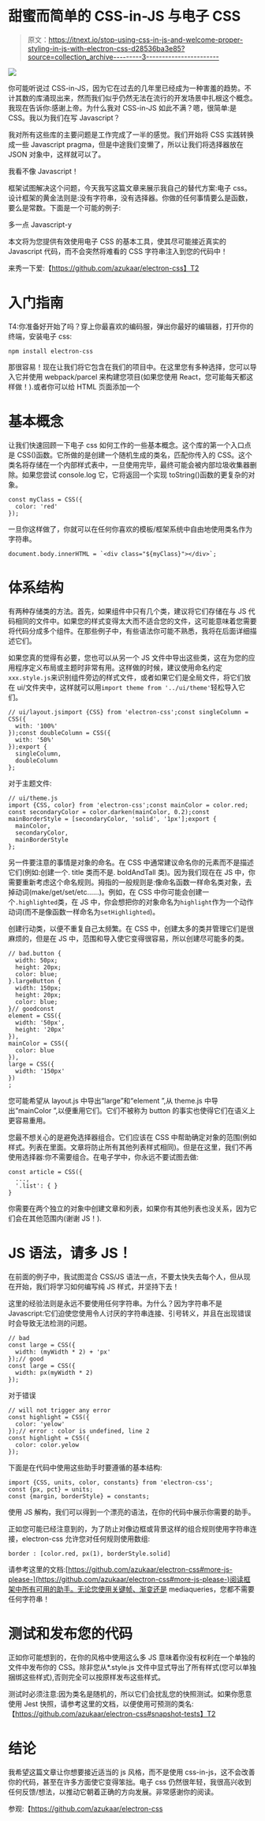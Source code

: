 # 甜蜜而简单的 CSS-in-JS 与电子 CSS

> 原文：<https://itnext.io/stop-using-css-in-js-and-welcome-proper-styling-in-js-with-electron-css-d28536ba3e85?source=collection_archive---------3----------------------->

![](img/fabf11400d65069776537e03c37d0cd8.png)

你可能听说过 CSS-in-JS，因为它在过去的几年里已经成为一种害羞的趋势。不计其数的库涌现出来，然而我们似乎仍然无法在流行的开发场景中扎根这个概念。我现在告诉你:感谢上帝。为什么我对 CSS-in-JS 如此不满？嗯，很简单:是 CSS。我以为我们在写 Javascript？

我对所有这些库的主要问题是工作完成了一半的感觉。我们开始将 CSS 实践转换成一些 Javascript pragma，但是中途我们变懒了，所以让我们将选择器放在 JSON 对象中，这样就可以了。

我看不像 Javascript！

框架试图解决这个问题，今天我写这篇文章来展示我自己的替代方案:电子 css。设计框架的黄金法则是:没有字符串，没有选择器。你做的任何事情要么是函数，要么是常数。下面是一个可能的例子:

多一点 Javascript-y

本文将为您提供有效使用电子 CSS 的基本工具，使其尽可能接近真实的 Javascript 代码，而不会突然将难看的 CSS 字符串注入到您的代码中！

来秀一下爱:【https://github.com/azukaar/electron-css】T2

# 入门指南

T4:你准备好开始了吗？穿上你最喜欢的编码服，弹出你最好的编辑器，打开你的终端，安装电子 css:

```
npm install electron-css
```

那很容易！现在让我们将它包含在我们的项目中。在这里您有多种选择，您可以导入它并使用 webpack/parcel 来构建您项目(如果您使用 React，您可能每天都这样做！).或者你可以给 HTML 页面添加一个

# 基本概念

让我们快速回顾一下电子 css 如何工作的一些基本概念。这个库的第一个入口点是 CSS()函数。它所做的是创建一个随机生成的类名，匹配你传入的 CSS。这个类名将存储在一个内部样式表中，一旦使用完毕，最终可能会被内部垃圾收集器删除。如果您尝试 console.log 它，它将返回一个实现 toString()函数的更复杂的对象。

```
const myClass = CSS({
  color: 'red'
});
```

一旦你这样做了，你就可以在任何你喜欢的模板/框架系统中自由地使用类名作为字符串。

```
document.body.innerHTML = `<div class="${myClass}"></div>`;
```

# 体系结构

有两种存储类的方法。首先，如果组件中只有几个类，建议将它们存储在与 JS 代码相同的文件中。如果您的样式变得太大而不适合您的文件，这可能意味着您需要将代码分成多个组件。在那些例子中，有些语法你可能不熟悉，我将在后面详细描述它们。

如果您真的觉得有必要，您也可以从另一个 JS 文件中导出这些类，这在为您的应用程序定义布局或主题时非常有用。这样做的时候，建议使用命名约定`xxx.style.js`来识别组件旁边的样式文件，或者如果它们是全局文件，将它们放在 ui/文件夹中，这样就可以用`import theme from '../ui/theme'`轻松导入它们。

```
// ui/layout.jsimport {CSS} from 'electron-css';const singleColumn = CSS({
  with: '100%'
});const doubleColumn = CSS({
  with: '50%'
});export {
  singleColumn,
  doubleColumn
};
```

对于主题文件:

```
// ui/theme.js
import {CSS, color} from 'electron-css';const mainColor = color.red;
const secondaryColor = color.darken(mainColor, 0.2);const mainBorderStyle = [secondaryColor, 'solid', '1px'];export {
  mainColor,
  secondaryColor,
  mainBorderStyle
};
```

另一件要注意的事情是对象的命名。在 CSS 中通常建议命名你的元素而不是描述它们(例如:创建一个. title 类而不是. boldAndTall 类)。因为我们现在在 JS 中，你需要重新考虑这个命名规则。拇指的一般规则是:像命名函数一样命名类对象，去掉动词(make/get/set/etc……)。例如，在 CSS 中你可能会创建一个`.highlighted`类，在 JS 中，你会想把你的对象命名为`highlight`作为一个动作动词(而不是像函数一样命名为`setHighlighted`)。

创建行动类，以便不重复自己太频繁。在 CSS 中，创建太多的类并管理它们是很麻烦的，但是在 JS 中，范围和导入使它变得很容易，所以创建尽可能多的类。

```
// bad.button {
  width: 50px;
  height: 20px;
  color: blue;
}.largeButton {
  width: 150px;
  height: 20px;
  color: blue;
}// goodconst
element = CSS({
  width: '50px',
  height: '20px'
}),
mainColor = CSS({
  color: blue
}),
large = CSS({
  width: '150px'
})
;
```

您可能希望从 layout.js 中导出“large”和“element ”,从 theme.js 中导出“mainColor ”,以便重用它们。它们不被称为 button 的事实也使得它们在语义上更容易重用。

您最不想关心的是避免选择器组合。它们应该在 CSS 中帮助确定对象的范围(例如样式。列表在里面。文章将防止所有其他列表样式相同)。但是在这里，我们不再使用选择器:你不需要组合。在电子学中，你永远不要试图去做:

```
const article = CSS({
  ...,
  '.list': { }
}
```

你需要在两个独立的对象中创建文章和列表，如果你有其他列表也没关系，因为它们会在其他范围内(谢谢 JS！).

# JS 语法，请多 JS！

在前面的例子中，我试图混合 CSS/JS 语法一点，不要太快失去每个人，但从现在开始，我们将学习如何编写纯 JS 样式，并坚持下去！

这里的经验法则是永远不要使用任何字符串。为什么？因为字符串不是 Javascript:它们迫使您使用令人讨厌的字符串连接、引号转义，并且在出现错误时会导致无法检测的问题。

```
// bad
const large = CSS({
  width: (myWidth * 2) + 'px'
});// good 
const large = CSS({
  width: px(myWidth * 2)
});
```

对于错误

```
// will not trigger any error
const highlight = CSS({
  color: 'yelow'
});// error : color is undefined, line 2
const highlight = CSS({
  color: color.yelow
});
```

下面是在代码中使用这些助手时要遵循的基本结构:

```
import {CSS, units, color, constants} from 'electron-css';
const {px, pct} = units;
const {margin, borderStyle} = constants;
```

使用 JS 解构，我们可以得到一个漂亮的语法，在你的代码中展示你需要的助手。

正如您可能已经注意到的，为了防止对像边框或背景这样的组合规则使用字符串连接，electron-css 允许您对任何规则使用数组:

```
border : [color.red, px(1), borderStyle.solid]
```

请参考这里的文档:[https://github.com/azukaar/electron-css#more-js-please-](https://github.com/azukaar/electron-css#more-js-please-)阅读框架中所有可用的助手。无论您使用关键帧、渐变还是 mediaqueries，您都不需要任何字符串！

# 测试和发布您的代码

正如你可能想到的，在你的风格中使用这么多 JS 意味着你没有权利在一个单独的文件中发布你的 CSS。除非您从*.style.js 文件中显式导出了所有样式(您可以单独捆绑这些样式),否则完全可以按原样发布这些样式。

测试时必须注意:因为类名是随机的，所以它们会扰乱您的快照测试。如果你愿意使用 Jest 快照，请参考这里的文档，以便使用可预测的类名:【https://github.com/azukaar/electron-css#snapshot-tests】T2

# 结论

我希望这篇文章让你想要接近适当的 js 风格，而不是使用 css-in-js，这不会改善你的代码，甚至在许多方面使它变得笨拙。电子 css 仍然很年轻，我很高兴收到任何反馈/想法，以推动它朝着正确的方向发展。非常感谢你的阅读。

参观:【https://github.com/azukaar/electron-css 